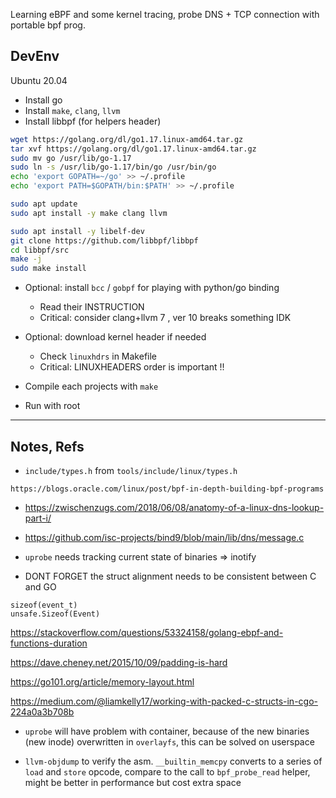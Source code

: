 Learning eBPF and some kernel tracing, probe DNS + TCP connection with portable bpf prog.

## DevEnv

Ubuntu 20.04

- Install go
- Install `make`, `clang`, `llvm`
- Install libbpf (for helpers header)

```bash
wget https://golang.org/dl/go1.17.linux-amd64.tar.gz
tar xvf https://golang.org/dl/go1.17.linux-amd64.tar.gz
sudo mv go /usr/lib/go-1.17
sudo ln -s /usr/lib/go-1.17/bin/go /usr/bin/go
echo 'export GOPATH=~/go' >> ~/.profile
echo 'export PATH=$GOPATH/bin:$PATH' >> ~/.profile

sudo apt update
sudo apt install -y make clang llvm

sudo apt install -y libelf-dev
git clone https://github.com/libbpf/libbpf
cd libbpf/src
make -j
sudo make install
```

- Optional: install `bcc` / `gobpf` for playing with python/go binding
    + Read their INSTRUCTION
    + Critical: consider clang+llvm 7 , ver 10 breaks something IDK

- Optional: download kernel header if needed
    + Check `linuxhdrs` in Makefile
    + Critical: LINUXHEADERS order is important !!

- Compile each projects with `make`

- Run with root

---

## Notes, Refs

- `include/types.h` from `tools/include/linux/types.h`
```
https://blogs.oracle.com/linux/post/bpf-in-depth-building-bpf-programs
```

- https://zwischenzugs.com/2018/06/08/anatomy-of-a-linux-dns-lookup-part-i/

- https://github.com/isc-projects/bind9/blob/main/lib/dns/message.c

- `uprobe` needs tracking current state of binaries => inotify

- DONT FORGET the struct alignment needs to be consistent between C and GO
```
sizeof(event_t)
unsafe.Sizeof(Event)
```

https://stackoverflow.com/questions/53324158/golang-ebpf-and-functions-duration

https://dave.cheney.net/2015/10/09/padding-is-hard

https://go101.org/article/memory-layout.html

https://medium.com/@liamkelly17/working-with-packed-c-structs-in-cgo-224a0a3b708b

- `uprobe` will have problem with container, because of the new binaries (new inode) overwritten in `overlayfs`, this can be solved on userspace

- `llvm-objdump` to verify the asm. `__builtin_memcpy` converts to a series of `load` and `store` opcode, compare to the call to `bpf_probe_read` helper, might be better in performance but cost extra space

